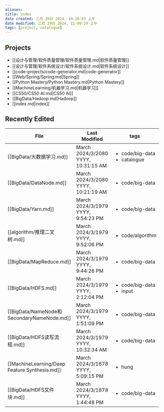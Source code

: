 ```yaml
---
aliases: 
title: index
date created: 三月 20日 2024, 10:26:03 上午
date modified: 三月 20日 2024, 11:09:29 上午
tags: [project, catalogue]
---
```

## Projects
- [[设计与管理/软件质量管理/软件质量管理.md|软件质量管理]]
- [[设计与管理/软件系统设计/软件系统设计.md|软件系统设计]]
- [[code-projects/code-generator.md|code-generator]]
- [[Web/Spring/Spring.md|Spring]]
- [[Python Mastery/Python Mastery.md|Python Mastery]]
- [[MachineLearning/机器学习.md|机器学习]]
- [[CS50/CS50 AI.md|CS50 AI]]
- [[BigData/Hadoop.md|Hadoop]]
- [[index.md|index]]
## Recently Edited
| File                                          | Last Modified                       | tags                                              |
| --------------------------------------------- | ----------------------------------- | ------------------------------------------------- |
| [[BigData/大数据学习.md]]                          | March 2024/3/2080 YYYY, 10:31:15 AM | <ul><li>code/big-data</li><li>catalogue</li></ul> |
| [[BigData/DataNode.md]]                       | March 2024/3/2080 YYYY, 10:21:19 AM | <ul><li>code/big-data</li></ul>                   |
| [[BigData/Yarn.md]]                           | March 2024/3/1979 YYYY, 9:54:23 PM  | <ul><li>code/big-data</li></ul>                   |
| [[algorithm/推理二叉树.md]]                        | March 2024/3/1979 YYYY, 9:52:06 PM  | <ul><li>code/algorithm</li></ul>                  |
| [[BigData/MapReduce.md]]                      | March 2024/3/1979 YYYY, 9:44:26 PM  | <ul><li>code/big-data</li></ul>                   |
| [[BigData/HDFS.md]]                           | March 2024/3/1979 YYYY, 2:12:04 PM  | <ul><li>code/big-data</li><li>input</li></ul>     |
| [[BigData/NameNode和SecondaryNameNode.md]]     | March 2024/3/1979 YYYY, 1:51:09 PM  | <ul><li>code/big-data</li></ul>                   |
| [[BigData/HDFS读写流程.md]]                       | March 2024/3/1979 YYYY, 10:32:34 AM | <ul><li>code/big-data</li></ul>                   |
| [[MachineLearning/Deep Feature Synthesis.md]] | March 2024/3/1878 YYYY, 5:09:15 PM  | <ul><li>hung</li></ul>                            |
| [[BigData/HDFS文件块.md]]                        | March 2024/3/1878 YYYY, 1:44:48 PM  | <ul><li>code/big-data</li></ul>                   |
